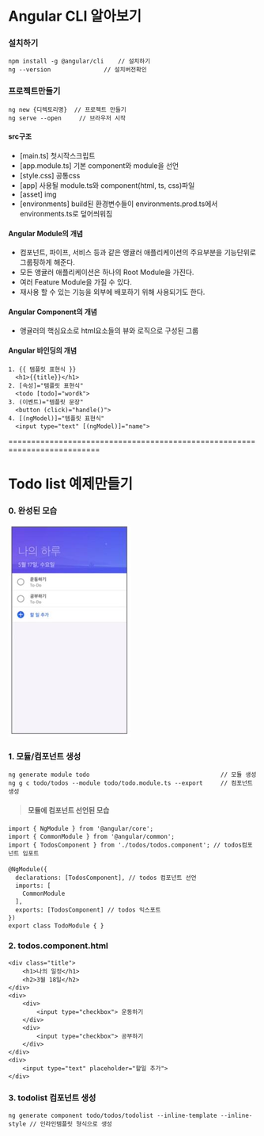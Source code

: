 # Angular CLI 알아보기

### 설치하기
```
npm install -g @angular/cli    // 설치하기 
ng --version 		       // 설치버전확인
```
### 프로젝트만들기
```
ng new {디렉토리명}  // 프로젝트 만들기
ng serve --open     // 브라우저 시작
```
#### src구조
- [main.ts] 
  첫시작스크립트
- [app.module.ts] 
  기본 component와 module을 선언 
- [style.css]
  공통css
- [app] 
  사용될 module.ts와 component(html, ts, css)파일
- [asset] 
  img
- [environments] 
  build된 환경변수들이 environments.prod.ts에서 environments.ts로 덮어씌워짐

#### Angular Module의 개념
- 컴포넌트, 파이프, 서비스 등과 같은 앵귤러 애플리케이션의 주요부분을 기능단위로 그룹핑하게 해준다.
- 모든 앵귤러 애플리케이션은 하나의 Root Module을 가진다.
- 여러 Feature Module을 가질 수 있다.
- 재사용 할 수 있는 기능을 외부에 배포하기 위해 사용되기도 한다.

#### Angular Component의 개념
- 앵귤러의 핵심요소로 html요소들의 뷰와 로직으로 구성된 그룹

#### Angular 바인딩의 개념
```
1. {{ 템플릿 표현식 }} 
  <h1>{{title}}</h1>
2. [속성]="템플릿 표현식"
  <todo [todo]="wordk">
3. (이벤트)="템플릿 문장"
  <button (click)="handle()">
4. [(ngModel)]="템플릿 표현식" 
  <input type="text" [(ngModel)]="name">
```



==========================================================================



# Todo list 예제만들기

### 0. 완성된 모습
![title](https://github.com/jangmang/ang/blob/master/ex.JPG "ex")

### 1. 모듈/컴포넌트 생성
```
ng generate module todo                                     // 모듈 생성
ng g c todo/todos --module todo/todo.module.ts --export     // 컴포넌트 생성 
```
> #### 모듈에 컴포넌트 선언된 모습
```
import { NgModule } from '@angular/core';
import { CommonModule } from '@angular/common';
import { TodosComponent } from './todos/todos.component'; // todos컴포넌트 임포트

@NgModule({
  declarations: [TodosComponent], // todos 컴포넌트 선언
  imports: [
    CommonModule
  ],
  exports: [TodosComponent] // todos 익스포트
})
export class TodoModule { } 
```
### 2. todos.component.html
```
<div class="title">
    <h1>나의 일정</h1>
    <h2>3월 18일</h2>
</div>
<div>
    <div>
        <input type="checkbox"> 운동하기
    </div>
    <div>
        <input type="checkbox"> 공부하기
    </div>
</div>
<div>
    <input type="text" placeholder="할일 추가">
</div>
```






### 3. todolist 컴포넌트 생성
```
ng generate component todo/todos/todolist --inline-template --inline-style // 인라인템플릿 형식으로 생성
```





